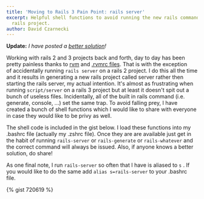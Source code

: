 ```yaml
---
title: 'Moving to Rails 3 Pain Point: rails server'
excerpt: Helpful shell functions to avoid running the new rails commands on an old
  rails project.
author: David Czarnecki
---
```

**Update:** _I have posted a [better solution](http://blog.agoragames.com/2010/11/30/a-better-way-to-avoid-a-project-named-server/)!_

 Working with rails 2 and 3 projects back and forth, day to day has been pretty painless thanks to [rvm](http://rvm.beginrescueend.com/) and [.rvmrc files](http://rvm.beginrescueend.com/workflow/rvmrc/). That is with the exception of accidentally running `rails server` on a rails 2 project. I do this all the time and it results in generating a new rails project called server rather then starting the rails server, my actual intention. It's almost as frustrating when running `script/server` on a rails 3 project but at least it doesn't spit out a bunch of useless files. Incidentally, all of the built in rails command (i.e. generate, console, ...) set the same trap. To avoid falling prey, I have created a bunch of shell functions which I would like to share with everyone in case they would like to be privy as well.

 The shell code is included in the gist below. I load these functions into my .bashrc file (actually my .zshrc file). Once they are are available just get in the habit of running `rails-server` or `rails-generate` or `rails-whatever` and the correct command will always be issued. Also, if anyone knows a better solution, do share!

 As one final note, I run `rails-server` so often that I have is aliased to `s` . If you would like to do the same add `alias s=rails-server` to your .bashrc file.

 {% gist  720619 %}
